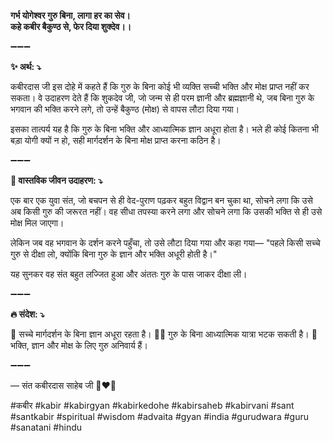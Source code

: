**गर्भ योगेश्वर गुरु बिना, लागा हर का सेव।**\
**कहे कबीर बैकुण्ठ से, फेर दिया शुक्देव।।**

➖➖➖

**✨ अर्थ: ⤵**

कबीरदास जी इस दोहे में कहते हैं कि गुरु के बिना कोई भी व्यक्ति सच्ची भक्ति और मोक्ष प्राप्त नहीं कर सकता। वे उदाहरण देते हैं कि शुकदेव जी, जो जन्म से ही परम ज्ञानी और ब्रह्मज्ञानी थे, जब बिना गुरु के भगवान की भक्ति करने लगे, तो उन्हें बैकुण्ठ (मोक्ष) से वापस लौटा दिया गया।

इसका तात्पर्य यह है कि गुरु के बिना भक्ति और आध्यात्मिक ज्ञान अधूरा होता है। भले ही कोई कितना भी बड़ा योगी क्यों न हो, सही मार्गदर्शन के बिना मोक्ष प्राप्त करना कठिन है।

➖➖➖

**🌾 वास्तविक जीवन उदाहरण: ⤵**

एक बार एक युवा संत, जो बचपन से ही वेद-पुराण पढ़कर बहुत विद्वान बन चुका था, सोचने लगा कि उसे अब किसी गुरु की जरूरत नहीं। वह सीधा तपस्या करने लगा और सोचने लगा कि उसकी भक्ति से ही उसे मोक्ष मिल जाएगा।

लेकिन जब वह भगवान के दर्शन करने पहुँचा, तो उसे लौटा दिया गया और कहा गया—
"पहले किसी सच्चे गुरु से दीक्षा लो, क्योंकि बिना गुरु के ज्ञान और भक्ति अधूरी होती है।"

यह सुनकर वह संत बहुत लज्जित हुआ और अंततः गुरु के पास जाकर दीक्षा ली।

➖➖➖

**🔥 संदेश: ⤵**

📖 सच्चे मार्गदर्शन के बिना ज्ञान अधूरा रहता है।
🧘‍♂️ गुरु के बिना आध्यात्मिक यात्रा भटक सकती है।
🙏 भक्ति, ज्ञान और मोक्ष के लिए गुरु अनिवार्य हैं।

➖➖➖

— संत कबीरदास साहेब जी 🙏❤️💯

#कबीर #kabir #kabirgyan #kabirkedohe #kabirsaheb #kabirvani #sant #santkabir #spiritual #wisdom #advaita #gyan #india #gurudwara #guru #sanatani #hindu
